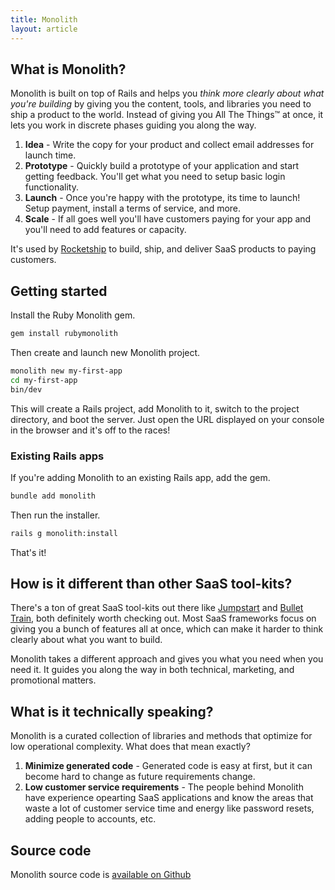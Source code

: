 ```yaml
---
title: Monolith
layout: article
---
```


## What is Monolith?

Monolith is built on top of Rails and helps you *think more clearly about what you're building* by giving you the content, tools, and libraries you need to ship a product to the world. Instead of giving you All The Things™ at once, it lets you work in discrete phases guiding you along the way.

1. **Idea** - Write the copy for your product and collect email addresses for launch time.
2. **Prototype** - Quickly build a prototype of your application and start getting feedback. You'll get what you need to setup basic login functionality.
3. **Launch** - Once you're happy with the prototype, its time to launch! Setup payment, install a terms of service, and more.
3. **Scale** - If all goes well you'll have customers paying for your app and you'll need to add features or capacity.

It's used by [Rocketship](https://rocketship.io) to build, ship, and deliver SaaS products to paying customers.

## Getting started

Install the Ruby Monolith gem.

```sh
gem install rubymonolith
```

Then create and launch new Monolith project.

```sh
monolith new my-first-app
cd my-first-app
bin/dev
```

This will create a Rails project, add Monolith to it, switch to the project directory, and boot the server. Just open the URL displayed on your console in the browser and it's off to the races!

### Existing Rails apps

If you're adding Monolith to an existing Rails app, add the gem.

```sh
bundle add monolith
```

Then run the installer.

```sh
rails g monolith:install
```

That's it!

## How is it different than other SaaS tool-kits?

There's a ton of great SaaS tool-kits out there like [Jumpstart](https://jumpstartrails.com) and [Bullet Train](https://bullettrain.co), both definitely worth checking out. Most SaaS frameworks focus on giving you a bunch of features all at once, which can make it harder to think clearly about what you want to build.

Monolith takes a different approach and gives you what you need when you need it. It guides you along the way in both technical, marketing, and promotional matters.

## What is it technically speaking?

Monolith is a curated collection of libraries and methods that optimize for low operational complexity. What does that mean exactly?

1. **Minimize generated code** - Generated code is easy at first, but it can become hard to change as future requirements change.
2. **Low customer service requirements** - The people behind Monolith have experience opearting SaaS applications and know the areas that waste a lot of customer service time and energy like password resets, adding people to accounts, etc.

## Source code

Monolith source code is [available on Github](https://github.com/rubymonolith)